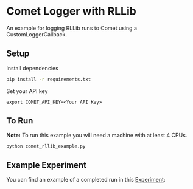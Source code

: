 # Comet Logger with RLLib

An example for logging RLLib runs to Comet using a CustomLoggerCallback.

## Setup

Install dependencies

```bash
pip install -r requirements.txt
```

Set your API key

```
export COMET_API_KEY=<Your API Key>
```

## To Run

**Note:** To run this example you will need a machine with at least 4 CPUs.

```
python comet_rllib_example.py
```

## Example Experiment
You can find an example of a completed run in this [Experiment](https://www.comet.ml/team-comet-ml/rllib-test/0d1f55a345e54b5ea915aff9ef85a4d2?experiment-tab=chart&showOutliers=true&smoothing=0&transformY=smoothing&xAxis=step):
